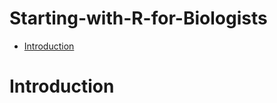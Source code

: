 # Starting-with-R-for-Biologists

 - [Introduction](https://github.com/danhtruong/Starting-with-R-for-Biologists/#Introduction)

# Introduction 
